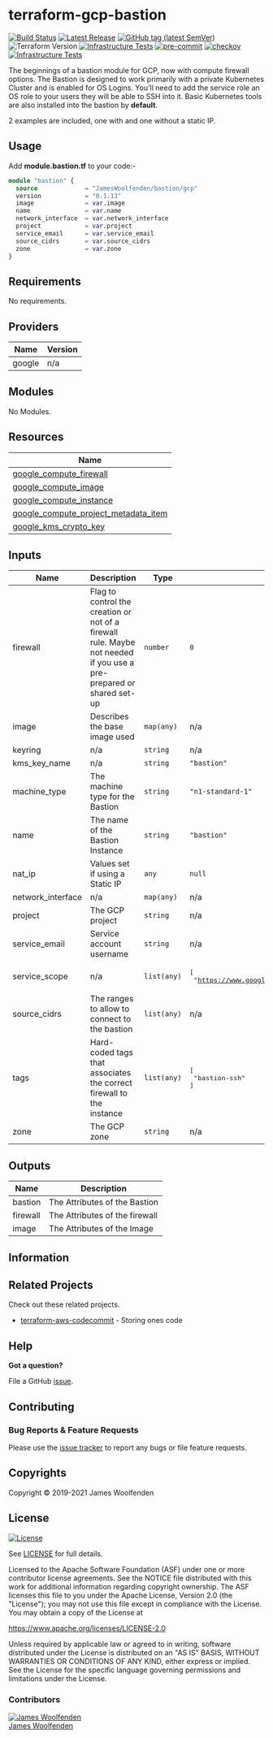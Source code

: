 # terraform-gcp-bastion

[![Build Status](https://github.com/JamesWoolfenden/terraform-gcp-bastion/workflows/Verify%20and%20Bump/badge.svg?branch=master)](https://github.com/JamesWoolfenden/terraform-gcp-bastion)
[![Latest Release](https://img.shields.io/github/release/JamesWoolfenden/terraform-gcp-bastion.svg)](https://github.com/JamesWoolfenden/terraform-gcp-bastion/releases/latest)
[![GitHub tag (latest SemVer)](https://img.shields.io/github/tag/JamesWoolfenden/terraform-gcp-bastion.svg?label=latest)](https://github.com/JamesWoolfenden/terraform-gcp-bastion/releases/latest)
![Terraform Version](https://img.shields.io/badge/tf-%3E%3D0.14.0-blue.svg)
[![Infrastructure Tests](https://www.bridgecrew.cloud/badges/github/JamesWoolfenden/terraform-gcp-bastion/cis_aws)](https://www.bridgecrew.cloud/link/badge?vcs=github&fullRepo=JamesWoolfenden%2Fterraform-gcp-bastion&benchmark=CIS+AWS+V1.2)
[![pre-commit](https://img.shields.io/badge/pre--commit-enabled-brightgreen?logo=pre-commit&logoColor=white)](https://github.com/pre-commit/pre-commit)
[![checkov](https://img.shields.io/badge/checkov-verified-brightgreen)](https://www.checkov.io/)
[![Infrastructure Tests](https://www.bridgecrew.cloud/badges/github/jameswoolfenden/terraform-gcp-bastion/general)](https://www.bridgecrew.cloud/link/badge?vcs=github&fullRepo=JamesWoolfenden%2Fterraform-gcp-bastion&benchmark=INFRASTRUCTURE+SECURITY)


The beginnings of a bastion module for GCP, now with compute firewall options.
The Bastion is designed to work primarily with a private Kubernetes Cluster and is enabled for OS Logins. You'll need to add the service role an OS role to your users they will be able to SSH into it.
Basic Kubernetes tools are also installed into the bastion by **default**.

2 examples are included, one with and one without a static IP.

## Usage

Add **module.bastion.tf** to your code:-

```terraform
module "bastion" {
  source             = "JamesWoolfenden/bastion/gcp"
  version            = "0.1.13"
  image              = var.image
  name               = var.name
  network_interface  = var.network_interface
  project            = var.project
  service_email      = var.service_email
  source_cidrs       = var.source_cidrs
  zone               = var.zone
}
```

<!-- BEGINNING OF PRE-COMMIT-TERRAFORM DOCS HOOK -->
## Requirements

No requirements.

## Providers

| Name | Version |
|------|---------|
| google | n/a |

## Modules

No Modules.

## Resources

| Name |
|------|
| [google_compute_firewall](https://registry.terraform.io/providers/hashicorp/google/latest/docs/resources/compute_firewall) |
| [google_compute_image](https://registry.terraform.io/providers/hashicorp/google/latest/docs/data-sources/compute_image) |
| [google_compute_instance](https://registry.terraform.io/providers/hashicorp/google/latest/docs/resources/compute_instance) |
| [google_compute_project_metadata_item](https://registry.terraform.io/providers/hashicorp/google/latest/docs/resources/compute_project_metadata_item) |
| [google_kms_crypto_key](https://registry.terraform.io/providers/hashicorp/google/latest/docs/resources/kms_crypto_key) |

## Inputs

| Name | Description | Type | Default | Required |
|------|-------------|------|---------|:--------:|
| firewall | Flag to control the creation or not of a firewall rule. Maybe not needed if you use a pre-prepared or shared set-up | `number` | `0` | no |
| image | Describes the base image used | `map(any)` | n/a | yes |
| keyring | n/a | `string` | n/a | yes |
| kms\_key\_name | n/a | `string` | `"bastion"` | no |
| machine\_type | The machine type for the Bastion | `string` | `"n1-standard-1"` | no |
| name | The name of the Bastion Instance | `string` | `"bastion"` | no |
| nat\_ip | Values set if using a Static IP | `any` | `null` | no |
| network\_interface | n/a | `map(any)` | n/a | yes |
| project | The GCP project | `string` | n/a | yes |
| service\_email | Service account username | `string` | n/a | yes |
| service\_scope | n/a | `list(any)` | <pre>[<br>  "https://www.googleapis.com/auth/cloud-platform"<br>]</pre> | no |
| source\_cidrs | The ranges to allow to connect to the bastion | `list(any)` | n/a | yes |
| tags | Hard-coded tags that associates the correct firewall to the instance | `list(any)` | <pre>[<br>  "bastion-ssh"<br>]</pre> | no |
| zone | The GCP zone | `string` | n/a | yes |

## Outputs

| Name | Description |
|------|-------------|
| bastion | The Attributes of the Bastion |
| firewall | The Attributes of the firewall |
| image | The Attributes of the Image |
<!-- END OF PRE-COMMIT-TERRAFORM DOCS HOOK -->

## Information

## Related Projects

Check out these related projects.

- [terraform-aws-codecommit](https://github.com/jameswoolfenden/terraform-aws-codebuild) - Storing ones code

## Help

**Got a question?**

File a GitHub [issue](https://github.com/jameswoolfenden/terraform-aws-bastion/issues).

## Contributing

### Bug Reports & Feature Requests

Please use the [issue tracker](https://github.com/jameswoolfenden/terraform-aws-bastion/issues) to report any bugs or file feature requests.

## Copyrights

Copyright © 2019-2021 James Woolfenden

## License

[![License](https://img.shields.io/badge/License-Apache%202.0-blue.svg)](https://opensource.org/licenses/Apache-2.0)

See [LICENSE](LICENSE) for full details.

Licensed to the Apache Software Foundation (ASF) under one
or more contributor license agreements. See the NOTICE file
distributed with this work for additional information
regarding copyright ownership. The ASF licenses this file
to you under the Apache License, Version 2.0 (the
"License"); you may not use this file except in compliance
with the License. You may obtain a copy of the License at

<https://www.apache.org/licenses/LICENSE-2.0>

Unless required by applicable law or agreed to in writing,
software distributed under the License is distributed on an
"AS IS" BASIS, WITHOUT WARRANTIES OR CONDITIONS OF ANY
KIND, either express or implied. See the License for the
specific language governing permissions and limitations
under the License.

### Contributors

[![James Woolfenden][jameswoolfenden_avatar]][jameswoolfenden_homepage]<br/>[James Woolfenden][jameswoolfenden_homepage]

[jameswoolfenden_homepage]: https://github.com/jameswoolfenden
[jameswoolfenden_avatar]: https://github.com/jameswoolfenden.png?size=150
[github]: https://github.com/jameswoolfenden
[linkedin]: https://www.linkedin.com/in/jameswoolfenden/
[twitter]: https://twitter.com/JimWoolfenden
[share_twitter]: https://twitter.com/intent/tweet/?text=terraform-aws-bastion&url=https://github.com/jameswoolfenden/terraform-aws-bastion
[share_linkedin]: https://www.linkedin.com/shareArticle?mini=true&title=terraform-aws-bastion&url=https://github.com/jameswoolfenden/terraform-aws-bastion
[share_reddit]: https://reddit.com/submit/?url=https://github.com/jameswoolfenden/terraform-aws-bastion
[share_facebook]: https://facebook.com/sharer/sharer.php?u=https://github.com/jameswoolfenden/terraform-aws-bastion
[share_email]: mailto:?subject=terraform-aws-bastion&body=https://github.com/jameswoolfenden/terraform-aws-bastion
